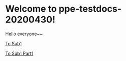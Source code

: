 # Welcome to ppe-testdocs-20200430!

Hello everyone~~

[To Sub1](./2019/sub1.md)

[To Sub1 Part1](./2019/sub1.md#Part1)